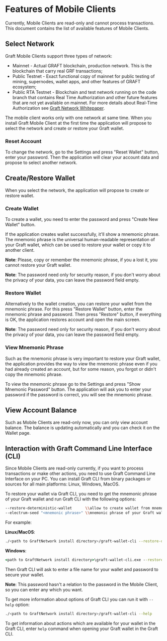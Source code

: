 # Features of Mobile Clients

Currently, Mobile Clients are read-only and cannot process transactions.
This document contains the list of available features of Mobile Clients.

## Select Network

Graft Mobile Clients support three types of network:
*  Mainnet - Actual GRAFT blockchain, production network. This is the 
blockchain that carry real GRF transactions;
*  Public Testnet - Exact functional copy of mainnet for public testing of 
mining, supernodes, wallet apps, and other features of GRAFT ecosystem;
*  Public RTA Testnet - Blockchain and test network running on the code branch 
that contains Real Time Authorization and other future features that are not 
yet available on mainnet. For more details about Real-Time Authorization see 
[Graft Network Whitepaper](https://www.graft.network/wp-content/uploads/2017/09/Graft-1.1.pdf).

The mobile client works only with one network at same time. When you install 
Graft Mobile Client at the first time the application will propose to select 
the network and create or restore your Graft wallet.

### Reset Account

To change the network, go to the Settings and press "Reset Wallet" button, 
enter your password. Then the application will clear your account data and 
propose to select another network.

## Create/Restore Wallet

When you select the network, the application will propose to create or restore 
wallet. 

### Create Wallet

To create a wallet, you need to enter the password and press "Create 
New Wallet" button. 

If the application creates wallet successfully, it'll show a mnemonic phrase. 
The mnemonic phrase is the universal human-readable representation of your 
Graft wallet, which can be used to restore your wallet or copy it to another 
client. 

**Note**: Please, copy or remember the mnemonic phrase, if you a lost it, 
you cannot restore your Graft wallet.

**Note**: The password need only for security reason, if you don't worry about 
the privacy of your data, you can leave the password field empty.

### Restore Wallet

Alternatively to the wallet creation, you can restore your wallet from the 
mnemonic phrase. For this press "Restore Wallet" button, enter the mnemonic 
phrase and password. Then press "Restore" button, if everything is OK, the 
application restores account and open the main screen.

**Note**: The password need only for security reason, if you don't worry about 
the privacy of your data, you can leave the password field empty.

### View Mnemonic Phrase

Such as the mnemonic phrase is very important to restore your Graft wallet, the 
application provides the way to view the mnemonic phrase even if you had already
created an account, but for some reason, you forgot or didn't copy the mnemonic 
phrase.

To view the mnemonic phrase go to the Settings and press "Show Mnemonic 
Password" button. The application will ask you to enter your password if the 
password is correct, you will see the mnemonic phrase.

## View Account Balance

Such as Mobile Clients are read-only now, you can only view account balance. 
The balance is updating automatically and you can check it on the Wallet page. 

## Interaction with Graft Command Line Interface (CLI)

Since Mobile Clients are read-only currently, if you want to process 
transactions or make other actions, you need to use Graft Command Line 
Interface on your PC. You can install Graft CLI from binary packages or sources 
for all main platforms: Linux, Windows, MacOS.

To restore your wallet via Graft CLI, you need to get the mnemonic phrase of 
your Graft wallet and run Graft CLI with the following options:

```sh
--restore-deterministic-wallet      \\allow to create wallet from mnemonic phrase
--electrum-seed "<mnemonic phrase>" \\mnemonic phrase of your Graft wallet
```

For example:

**Linux/MacOS**:

```bash
./<path to GraftNetwork install directory>/graft-wallet-cli --restore-deterministic-wallet --electrum-seed "<mnemonic phrase>"

```

**Windows**:

```cmd
<path to GraftNetwork install directory>\graft-wallet-cli.exe --restore-deterministic-wallet --electrum-seed "<mnemonic phrase>"

```

Then Graft CLI will ask to enter a file name for your wallet and password to 
secure your wallet.

**Note**: This password hasn't a relation to the password in the Mobile Client, 
so you can enter any which you want.

To get more information about options of Graft CLI you can run it with `--help` 
option:

```bash
./<path to GraftNetwork install directory>/graft-wallet-cli --help

```

To get information about actions which are available for your wallet in the 
Graft CLI, enter `help` command when opening your Graft wallet in the Graft CLI.
